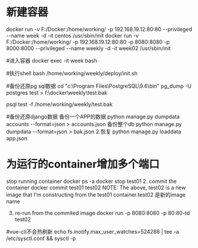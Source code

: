 # 新建容器
docker run  -v F:/Docker:/home/working/ -p 192.168.19.12:80:80   --privileged   --name week -d -it  centos /usr/sbin/init 
docker run  -v F:/Docker:/home/working/ -p 192.168.19.12:80:80 -p 8080:8080 -p 8000:8000   --privileged   --name weekly -d -it  week02 /usr/sbin/init 

#进入容器
docker exec -it week bash

#执行shell
bash /home/working/weekly/deploy/init.sh

#备份还原pg sql数据
cd "c:\Program Files\PostgreSQL\9.6\bin\"
pg_dump   -U postgres test > f:\docker\weekly\test.bak

psql test -f /home/working/weekly/test.bak

#备份还原django数据
备份一个APP的数据
python manage.py dumpdata accounts --format=json > accounts.json
备份整个db
python manage.py dumpdata --format=json > bak.json
2.恢复
python manage.py loaddata app.json


# 为运行的container增加多个端口
stop running container
docker ps -a
docker stop test01
2. commit the container
docker commit test01 test02
NOTE: The above, test02 is a new image that I'm constructing from the test01 container.test02 是新的image name

3. re-run from the commited image
docker run -p 8080:8080 -p 80:80-td test02


#vue-cli不会热刷新
echo fs.inotify.max_user_watches=524288 |  tee -a /etc/sysctl.conf &&  sysctl -p